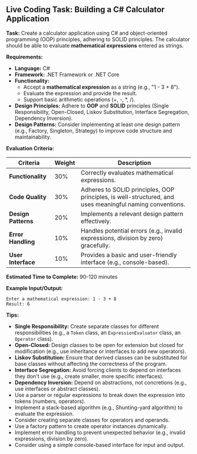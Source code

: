 ## Live Coding Task: Building a C# Calculator Application

**Task:** Create a calculator application using C# and object-oriented programming (OOP) principles, adhering to SOLID principles. The calculator should be able to evaluate **mathematical expressions** entered as strings.

**Requirements:**
* **Language:** C#
* **Framework:** .NET Framework or .NET Core
* **Functionality:**
  * Accept a **mathematical expression** as a string (e.g., "1 - 3 + 8").
  * Evaluate the expression and provide the result.
  * Support basic arithmetic operations (+, -, *, /).
* **Design Principles:** Adhere to **OOP** and **SOLID** principles (Single Responsibility, Open-Closed, Liskov Substitution, Interface Segregation, Dependency Inversion).
* **Design Patterns:** Consider implementing at least one design pattern (e.g., Factory, Singleton, Strategy) to improve code structure and maintainability.

**Evaluation Criteria:**

| Criteria | Weight | Description |
|---|---|---|
| **Functionality** | 30% | Correctly evaluates mathematical expressions. |
| **Code Quality** | 30% | Adheres to SOLID principles, OOP principles, is well-structured, and uses meaningful naming conventions. |
| **Design Patterns** | 20% | Implements a relevant design pattern effectively. |
| **Error Handling** | 10% | Handles potential errors (e.g., invalid expressions, division by zero) gracefully. |
| **User Interface** | 10% | Provides a basic and user-friendly interface (e.g., console-based). |

**Estimated Time to Complete:** 90-120 minutes

**Example Input/Output:**

```
Enter a mathematical expression: 1 - 3 + 8
Result: 6
```

**Tips:**
* **Single Responsibility:** Create separate classes for different responsibilities (e.g., a `Token` class, an `ExpressionEvaluator` class, an `Operator` class).
* **Open-Closed:** Design classes to be open for extension but closed for modification (e.g., use inheritance or interfaces to add new operators).
* **Liskov Substitution:** Ensure that derived classes can be substituted for base classes without affecting the correctness of the program.
* **Interface Segregation:** Avoid forcing clients to depend on interfaces they don't use (e.g., create smaller, more specific interfaces).
* **Dependency Inversion:** Depend on abstractions, not concretions (e.g., use interfaces or abstract classes).
* Use a parser or regular expressions to break down the expression into tokens (numbers, operators).
* Implement a stack-based algorithm (e.g., Shunting-yard algorithm) to evaluate the expression.
* Consider creating separate classes for operators and operands.
* Use a factory pattern to create operator instances dynamically.
* Implement error handling to prevent unexpected behavior (e.g., invalid expressions, division by zero).
* Consider using a simple console-based interface for input and output.

